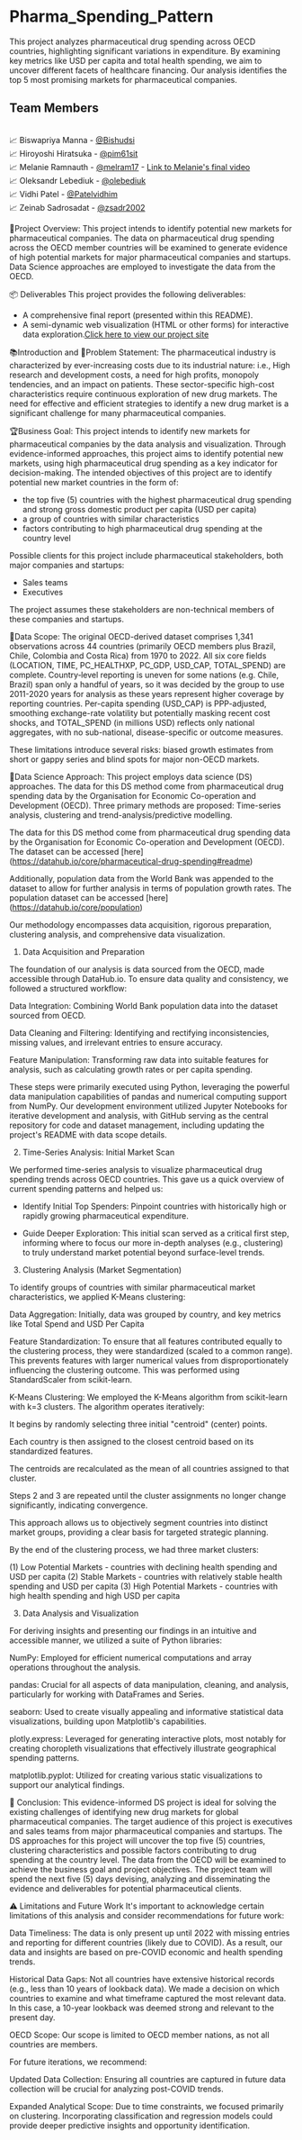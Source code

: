 # Pharma_Spending_Pattern

This project analyzes pharmaceutical drug spending across OECD countries, highlighting significant variations in expenditure. By examining key metrics like USD per capita and total health spending, we aim to uncover different facets of healthcare financing. Our analysis identifies the top 5 most promising markets for pharmaceutical companies.

## Team Members

<br>📈 Biswapriya Manna    - [@Bishudsi](https://github.com/Bishudsi)
<br>📈 Hiroyoshi Hiratsuka - [@pim61sit](https://github.com/pim61sit)
<br>📈 Melanie Ramnauth    - [@melram17](https://github.com/melram17) - [Link to Melanie's final video](https://www.loom.com/share/f0ff2eb9f2cd41eca72b48118695c63e?sid=b26916d7-1265-49dc-b57f-fe318f5f428a)
<br>📈 Oleksandr Lebediuk  - [@olebediuk](https://github.com/olebediuk)
<br>📈 Vidhi Patel         - [@Patelvidhim](https://github.com/Patelvidhim)
<br>📈 Zeinab Sadrosadat   - [@zsadr2002](https://github.com/zsadr2002)

📝Project Overview: 
This project intends to identify potential new markets for pharmaceutical companies. The data on pharmaceutical drug spending across the OECD member countries will be examined to generate evidence of high potential markets for major pharmaceutical companies and startups. Data Science approaches are employed to investigate the data from the OECD.

📦 Deliverables
This project provides the following deliverables:

- A comprehensive final report (presented within this README).
- A semi-dynamic web visualization (HTML or other forms) for interactive data exploration.[Click here to view our project site](https://bishudsi.github.io/Pharma_Spending_Pattern/)

📚Introduction and 🚨Problem Statement: 
The pharmaceutical industry is characterized by ever-increasing costs due to its industrial nature: i.e., High research and development costs, a need for high profits, monopoly tendencies, and an impact on patients. These sector-specific high-cost characteristics require continuous exploration of new drug markets. The need for effective and efficient strategies to identify a new drug market is a significant challenge for many pharmaceutical companies.

🏆Business Goal: 
This project intends to identify new markets for pharmaceutical companies by the data analysis and visualization. Through evidence-informed approaches, this project aims to identify potential new markets, using high pharmaceutical drug spending as a key indicator for decision-making. The intended objectives of this project are to identify potential new market countries in the form of:

- the top five (5) countries with the highest pharmaceutical drug spending and strong gross domestic product per capita (USD per capita)
- a group of countries with similar characteristics
- factors contributing to high pharmaceutical drug spending at the country level

Possible clients for this project include pharmaceutical stakeholders, both major companies and startups:
- Sales teams
- Executives

The project assumes these stakeholders are non-technical members of these companies and startups. 

📐Data Scope: The original OECD-derived dataset comprises 1,341 observations across 44 countries (primarily OECD members plus Brazil, Chile, Colombia and Costa Rica) from 1970 to 2022. All six core fields (LOCATION, TIME, PC_HEALTHXP, PC_GDP, USD_CAP, TOTAL_SPEND) are complete. Country‐level reporting is uneven for some nations (e.g. Chile, Brazil) span only a handful of years, so it was decided by the group to use 2011-2020 years for analysis as these years represent higher coverage by reporting countries. Per-capita spending (USD_CAP) is PPP-adjusted, smoothing exchange-rate volatility but potentially masking recent cost shocks, and TOTAL_SPEND (in millions USD) reflects only national aggregates, with no sub-national, disease-specific or outcome measures.

These limitations introduce several risks: biased growth estimates from short or gappy series and blind spots for major non-OECD markets.


🤖Data Science Approach: This project employs data science (DS) approaches. The data for this DS method come from pharmaceutical drug spending data by the Organisation for Economic Co-operation and Development (OECD). Three primary methods are proposed: Time-series analysis, clustering and trend-analysis/predictive modelling. 

The data for this DS method come from pharmaceutical drug spending data by the Organisation for Economic Co-operation and Development (OECD). 
The dataset can be accessed [here] (https://datahub.io/core/pharmaceutical-drug-spending#readme)

Additionally, population data from the World Bank was appended to the dataset to allow for further analysis in terms of population growth rates.
The population dataset can be accessed [here] (https://datahub.io/core/population)

Our methodology encompasses data acquisition, rigorous preparation, clustering analysis, and comprehensive data visualization.

1. Data Acquisition and Preparation

The foundation of our analysis is data sourced from the OECD, made accessible through DataHub.io. To ensure data quality and consistency, we followed a structured workflow:

Data Integration: Combining World Bank population data into the dataset sourced from OECD.

Data Cleaning and Filtering: Identifying and rectifying inconsistencies, missing values, and irrelevant entries to ensure accuracy.

Feature Manipulation: Transforming raw data into suitable features for analysis, such as calculating growth rates or per capita spending.

These steps were primarily executed using Python, leveraging the powerful data manipulation capabilities of pandas and numerical computing support from NumPy. 
Our development environment utilized Jupyter Notebooks for iterative development and analysis, with GitHub serving as the central repository for code and dataset management, including updating the project's README with data scope details.

2. Time-Series Analysis: Initial Market Scan

We performed time-series analysis to visualize pharmaceutical drug spending trends across OECD countries. This gave us a quick overview of current spending patterns and helped us:

- Identify Initial Top Spenders: Pinpoint countries with historically high or rapidly growing pharmaceutical expenditure.

- Guide Deeper Exploration: This initial scan served as a critical first step, informing where to focus our more in-depth analyses (e.g., clustering) to truly understand market potential beyond surface-level trends.


3. Clustering Analysis (Market Segmentation)

To identify groups of countries with similar pharmaceutical market characteristics, we applied K-Means clustering:

Data Aggregation: Initially, data was grouped by country, and key metrics like Total Spend and USD Per Capita

Feature Standardization: To ensure that all features contributed equally to the clustering process, they were standardized (scaled to a common range). This prevents features with larger numerical values from disproportionately influencing the clustering outcome. This was performed using StandardScaler from scikit-learn.

K-Means Clustering: We employed the K-Means algorithm from scikit-learn with k=3 clusters. The algorithm operates iteratively:

It begins by randomly selecting three initial "centroid" (center) points.

Each country is then assigned to the closest centroid based on its standardized features.

The centroids are recalculated as the mean of all countries assigned to that cluster.

Steps 2 and 3 are repeated until the cluster assignments no longer change significantly, indicating convergence.

This approach allows us to objectively segment countries into distinct market groups, providing a clear basis for targeted strategic planning.

By the end of the clustering process, we had three market clusters:

(1) Low Potential Markets - countries with declining health spending and USD per capita
(2) Stable Markets - countries with relatively stable health spending and USD per capita
(3) High Potential Markets - countries with high health spending and high USD per capita

3. Data Analysis and Visualization

For deriving insights and presenting our findings in an intuitive and accessible manner, we utilized a suite of Python libraries:

NumPy: Employed for efficient numerical computations and array operations throughout the analysis.

pandas: Crucial for all aspects of data manipulation, cleaning, and analysis, particularly for working with DataFrames and Series.

seaborn: Used to create visually appealing and informative statistical data visualizations, building upon Matplotlib's capabilities.

plotly.express: Leveraged for generating interactive plots, most notably for creating choropleth visualizations that effectively illustrate geographical spending patterns.

matplotlib.pyplot: Utilized for creating various static visualizations to support our analytical findings.


📝 Conclusion: This evidence-informed DS project is ideal for solving the existing challenges of identifying new drug markets for global pharmaceutical companies. The target audience of this project is executives and sales teams from major pharmaceutical companies and startups. The DS approaches for this project will uncover the top five (5) countries, clustering characteristics and possible factors contributing to drug spending at the country level. The data from the OECD will be examined to achieve the business goal and project objectives. The project team will spend the next five (5) days devising, analyzing and disseminating the evidence and deliverables for potential pharmaceutical clients. 

⚠️ Limitations and Future Work
It's important to acknowledge certain limitations of this analysis and consider recommendations for future work:

Data Timeliness: The data is only present up until 2022 with missing entries and reporting for different countries (likely due to COVID). As a result, our data and insights are based on pre-COVID economic and health spending trends.

Historical Data Gaps: Not all countries have extensive historical records (e.g., less than 10 years of lookback data). We made a decision on which countries to examine and what timeframe captured the most relevant data. In this case, a 10-year lookback was deemed strong and relevant to the present day.

OECD Scope: Our scope is limited to OECD member nations, as not all countries are members.

For future iterations, we recommend:

Updated Data Collection: Ensuring all countries are captured in future data collection will be crucial for analyzing post-COVID trends.

Expanded Analytical Scope: Due to time constraints, we focused primarily on clustering. Incorporating classification and regression models could provide deeper predictive insights and opportunity identification.
